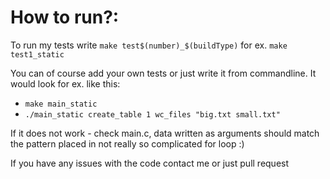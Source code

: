 # How to run?:
To run my tests write `make test$(number)_$(buildType)`
for ex. `make test1_static`

You can of course add your own tests or just write it from commandline.
It would look for ex. like this:

- `make main_static`
- `./main_static create_table 1 wc_files "big.txt small.txt"`

If it does not work - check main.c, data written as arguments should match the pattern placed in not really so complicated for loop :)

If you have any issues with the code contact me or just pull request
